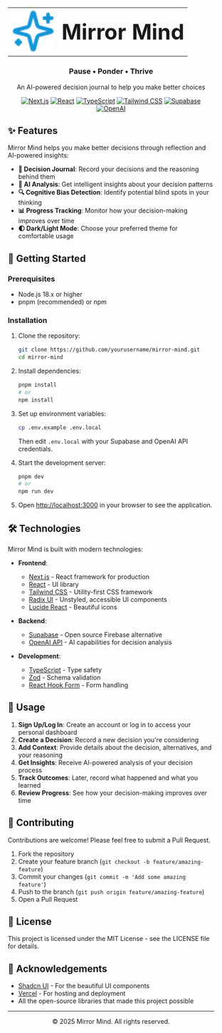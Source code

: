 <div style="padding: 20px">
<div align="center">
  <table style="border: none;">
    <tr style="border: none;">
      <td style="border: none; vertical-align: middle; text-align: center;">
        <img src="public/favicon.svg" alt="Mirror Mind Logo" width="100" height="auto" />
      </td>
      <td style="border: none; vertical-align: middle; text-align: center;">
        <b><font size="7">Mirror Mind</font></b>
      </td>
    </tr>
  </table>
  <h3>Pause • Ponder • Thrive</h3>
  <p>An AI-powered decision journal to help you make better choices</p>

  [![Next.js](https://img.shields.io/badge/Next.js-15.2.4-black?style=flat-square&logo=next.js)](https://nextjs.org/)
  [![React](https://img.shields.io/badge/React-18.2.0-blue?style=flat-square&logo=react)](https://reactjs.org/)
  [![TypeScript](https://img.shields.io/badge/TypeScript-5-blue?style=flat-square&logo=typescript)](https://www.typescriptlang.org/)
  [![Tailwind CSS](https://img.shields.io/badge/Tailwind-3.4-38B2AC?style=flat-square&logo=tailwind-css)](https://tailwindcss.com/)
  [![Supabase](https://img.shields.io/badge/Supabase-latest-3ECF8E?style=flat-square&logo=supabase)](https://supabase.io/)
  [![OpenAI](https://img.shields.io/badge/OpenAI-latest-412991?style=flat-square&logo=openai)](https://openai.com/)
</div>

## ✨ Features

Mirror Mind helps you make better decisions through reflection and AI-powered insights:

- **📝 Decision Journal**: Record your decisions and the reasoning behind them
- **🧠 AI Analysis**: Get intelligent insights about your decision patterns
- **🔍 Cognitive Bias Detection**: Identify potential blind spots in your thinking
- **📊 Progress Tracking**: Monitor how your decision-making improves over time
- **🌓 Dark/Light Mode**: Choose your preferred theme for comfortable usage

## 🚀 Getting Started

### Prerequisites

- Node.js 18.x or higher
- pnpm (recommended) or npm

### Installation

1. Clone the repository:
   ```bash
   git clone https://github.com/yourusername/mirror-mind.git
   cd mirror-mind
   ```

2. Install dependencies:
   ```bash
   pnpm install
   # or
   npm install
   ```

3. Set up environment variables:
   ```bash
   cp .env.example .env.local
   ```
   Then edit `.env.local` with your Supabase and OpenAI API credentials.

4. Start the development server:
   ```bash
   pnpm dev
   # or
   npm run dev
   ```

5. Open [http://localhost:3000](http://localhost:3000) in your browser to see the application.

## 🛠️ Technologies

Mirror Mind is built with modern technologies:

- **Frontend**:
  - [Next.js](https://nextjs.org/) - React framework for production
  - [React](https://reactjs.org/) - UI library
  - [Tailwind CSS](https://tailwindcss.com/) - Utility-first CSS framework
  - [Radix UI](https://www.radix-ui.com/) - Unstyled, accessible UI components
  - [Lucide React](https://lucide.dev/) - Beautiful icons

- **Backend**:
  - [Supabase](https://supabase.io/) - Open source Firebase alternative
  - [OpenAI API](https://openai.com/) - AI capabilities for decision analysis

- **Development**:
  - [TypeScript](https://www.typescriptlang.org/) - Type safety
  - [Zod](https://zod.dev/) - Schema validation
  - [React Hook Form](https://react-hook-form.com/) - Form handling

## 📖 Usage

1. **Sign Up/Log In**: Create an account or log in to access your personal dashboard
2. **Create a Decision**: Record a new decision you're considering
3. **Add Context**: Provide details about the decision, alternatives, and your reasoning
4. **Get Insights**: Receive AI-powered analysis of your decision process
5. **Track Outcomes**: Later, record what happened and what you learned
6. **Review Progress**: See how your decision-making improves over time

## 🤝 Contributing

Contributions are welcome! Please feel free to submit a Pull Request.

1. Fork the repository
2. Create your feature branch (`git checkout -b feature/amazing-feature`)
3. Commit your changes (`git commit -m 'Add some amazing feature'`)
4. Push to the branch (`git push origin feature/amazing-feature`)
5. Open a Pull Request

## 📄 License

This project is licensed under the MIT License - see the LICENSE file for details.

## 🙏 Acknowledgements

- [Shadcn UI](https://ui.shadcn.com/) - For the beautiful UI components
- [Vercel](https://vercel.com/) - For hosting and deployment
- All the open-source libraries that made this project possible

---

<div align="center">
  <p>© 2025 Mirror Mind. All rights reserved.</p>
</div>
</div>